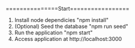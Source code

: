 ===============Start=================

1. Install node dependicies "npm install"
2. (Optional) Seed the database "npm run seed"
3. Run the application "npm start"
4. Access application at http://localhost:3000
